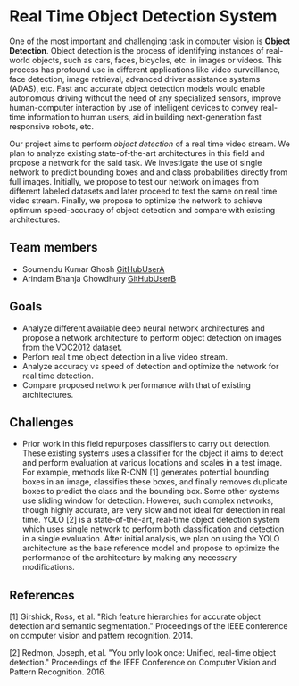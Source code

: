 # Real Time Object Detection System
One of the most important and challenging task in computer vision is **Object Detection**. Object detection is the process of identifying instances of real-world objects, such as cars, faces, bicycles, etc. in images or videos. This process has profound use in different applications like video surveillance, face detection, image retrieval, advanced driver assistance systems (ADAS), etc.  Fast and accurate object detection models would enable autonomous driving without the need of any specialized sensors, improve human-computer interaction by use of intelligent devices to convey real-time information to human users, aid in building next-generation fast responsive robots, etc. 

Our project aims to perform *object detection* of a real time video stream. We plan to analyze existing state-of-the-art architectures in this field and propose a network for the said task. We investigate the use of single network to predict bounding boxes and and class probabilities directly from full images. Initially, we propose to test our network on images from different labeled datasets and later proceed to test the same on real time video stream. Finally, we propose to optimize the network to achieve optimum speed-accuracy of object detection and compare with existing architectures.

## Team members
- Soumendu Kumar Ghosh [GitHubUserA](https://github.com/soumendukrg)
- Arindam Bhanja Chowdhury [GitHubUserB](https://github.com/abhanjac)

## Goals
* Analyze different available deep neural network architectures and propose a network architecture to perform object detection on images from the VOC2012 dataset.
* Perfom real time object detection in a live video stream.
* Analyze accuracy vs speed of detection and optimize the network for real time detection.
* Compare proposed network performance with that of existing architectures.

## Challenges
* Prior work in this field repurposes classifiers to carry out detection. These existing systems uses a classifier for the object it aims to detect and perform evaluation at various locations and scales in a test image. For example, methods like R-CNN [1] generates potential bounding boxes in an image, classifies these boxes, and finally removes duplicate boxes to predict the class and the bounding box. Some other systems use sliding window for detection. However, such complex networks, though highly accurate, are very slow and not ideal for detection in real time. YOLO [2] is a state-of-the-art, real-time object detection system which uses single network to perform both classification and detection in a single evaluation. After initial analysis, we plan on using the YOLO architecture as the base reference model and propose to optimize the performance of the architecture by making any necessary modifications.

## References
[1] Girshick, Ross, et al. "Rich feature hierarchies for accurate object detection and semantic segmentation." Proceedings of the IEEE conference on computer vision and pattern recognition. 2014.

[2] Redmon, Joseph, et al. "You only look once: Unified, real-time object detection." Proceedings of the IEEE Conference on Computer Vision and Pattern Recognition. 2016.
